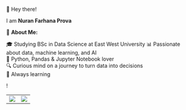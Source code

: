 👋 Hey there!

I am **Nuran Farhana Prova**



🧠 **About Me:**

🎓 Studying BSc in Data Science at East West University
📊 Passionate about data, machine learning, and AI  
🐍 Python, Pandas & Jupyter Notebook lover  
🔍 Curious mind on a journey to turn data into decisions  
🌱 Always learning 

!<table>
  <tr>
    <td>
      <img src="https://github-readme-stats.vercel.app/api?username=YourGitHubUsername&show_icons=true&theme=tokyonight" />
    </td>
    <td>
      <img src="blob:https://www.pinterest.com/d9ec4a4d-8103-4923-b1fa-6be4f1bcf4b9"300"/>
    </td>
  </tr>
</table>

